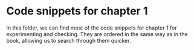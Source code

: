 # Code snippets for chapter 1

In this folder, we can find most of the code snippets for chapter 1 for experimenting and checking. 
They are ordered in the same way as in the book, allowing us to search through them quicker.
